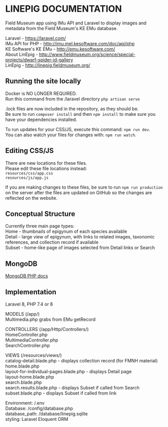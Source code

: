 # LINEPIG DOCUMENTATION

Field Museum app using IMu API and Laravel to display images and metadata from the Field Museum's KE EMu database.

Laravel - https://laravel.com/  
IMu API for PHP - http://imu.mel.kesoftware.com/doc/api/php  
KE Software's KE EMu - http://emu.kesoftware.com/  
About LinEpig - http://www.fieldmuseum.org/science/special-projects/dwarf-spider-id-gallery  
LinEpig - http://linepig.fieldmuseum.org/  

## Running the site locally
Docker is NO LONGER REQUIRED.  
Run this command from the /laravel directory
`php artisan serve`

.lock files are now included in the repository, as they should be.  
Be sure to run `composer install` and then `npm install` to make sure you have your dependencies installed.

To run updates for your CSS/JS, execute this command: `npm run dev`.  
You can also watch your files for changes with: `npm run watch`.  

## Editing CSS/JS
There are new locations for these files.  
Please edit these file locations instead:  
`resources/css/app.css`  
`resources/js/app.js`  

If you are making changes to these files, be sure to run `npm run production` on the server after the 
files are updated on GitHub so the changes are reflected on the website.

## Conceptual Structure

Currently three main page types:  
Home   - thumbnails of epigynum of each species available  
Detail - large view of epigynum, with links to related images, taxonomic references, and collection record if available  
Subset - home-like page of images selected from Detail links or Search

## MongoDB

[MongoDB PHP docs](https://www.mongodb.com/docs/php-library/v1.2/tutorial/)

## Implementation

Laravel 8, PHP 7.4 or 8

MODELS (/app/)  
Multimedia.php grabs from EMu getRecord

CONTROLLERS (/app/Http/Controllers/)  
HomeController.php  
MultimediaController.php  
SearchController.php  

VIEWS (/resources/views/)  
catalog-detail.blade.php - displays collection record (for FMNH material)  
home.blade.php  
layout-for-individual-pages.blade.php - displays Detail page  
layout-home.blade.php  
search.blade.php  
search.results.blade.php - displays Subset if called from Search  
subset.blade.php - displays Subset if called from link  

Environment: /.env  
Database: /config/database.php  
database_path: /database/linepig.sqlite  
styling: Laravel Eloquent ORM  
